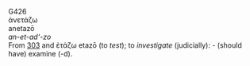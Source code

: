 <body>
  <p>G426<br>  ἀνετάζω  <br> anetazō  <br><i>an-et-ad‘-zo </i><br>From <a href="g0303.htm">303</a> and   ἐτάζω    etazō   (to <i>test</i>); to <i>investigate</i> (judicially): - (should have) examine (-d).<br></p>
 </body>